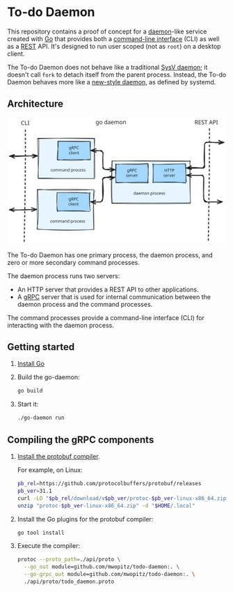 # To-do Daemon

This repository contains a proof of concept for a [daemon][daemon]-like service
created with [Go][go] that provides both a [command-line interface][cli] (CLI)
as well as a [REST][rest] API. It's designed to run user scoped (not as `root`)
on a desktop client.

The To-do Daemon does not behave like a traditional [SysV daemon][sysv-daemon];
it doesn't call `fork` to detach itself from the parent process. Instead, the
To-do Daemon behaves more like a [new-style daemon][systemd-daemon], as defined
by systemd.

[cli]: https://en.wikipedia.org/wiki/Command-line_interface
[daemon]: https://en.wikipedia.org/wiki/Daemon_(computing)
[go]: https://go.dev/
[rest]: https://en.wikipedia.org/wiki/REST
[sysv-daemon]: https://www.freedesktop.org/software/systemd/man/latest/daemon.html#New-Style%20Daemons
[systemd-daemon]: https://www.freedesktop.org/software/systemd/man/latest/daemon.html#New-Style%20Daemons

## Architecture

![Architecture diagram](docs/architecure.svg)

The To-do Daemon has one primary process, the daemon process, and zero or more
secondary command processes.

The daemon process runs two servers:

* An HTTP server that provides a REST API to other applications.
* A [gRPC](https://grpc.io/) server that is used for internal communication
  between the daemon process and the command processes.

The command processes provide a command-line interface (CLI) for interacting
with the daemon process.

## Getting started

1.  [Install Go](https://go.dev/doc/install)
1.  Build the go-daemon:
    
    ```sh
    go build
    ```
1.  Start it:
    
    ```sh
    ./go-daemon run
    ```

## Compiling the gRPC components

1.  [Install the protobuf compiler](https://protobuf.dev/installation/).
    
    For example, on Linux:
    
    ```sh
    pb_rel=https://github.com/protocolbuffers/protobuf/releases
    pb_ver=31.1
    curl -LO "$pb_rel/download/v$pb_ver/protoc-$pb_ver-linux-x86_64.zip"
    unzip "protoc-$pb_ver-linux-x86_64.zip" -d "$HOME/.local"
    ```
1.  Install the Go plugins for the protobuf compiler:
    
    ```sh
    go tool install
    ```
1.  Execute the compiler:
    
    ```sh
    protoc --proto_path=./api/proto \
      --go_out module=github.com/mwopitz/todo-daemon:. \
      --go-grpc_out module=github.com/mwopitz/todo-daemon:. \
      ./api/proto/todo_daemon.proto
    ```
